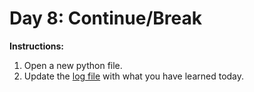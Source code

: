 # Day 8: Continue/Break
**Instructions:** 
1. Open a new python file.
2. Update the [log file](../../log.md) with what you have learned today.
